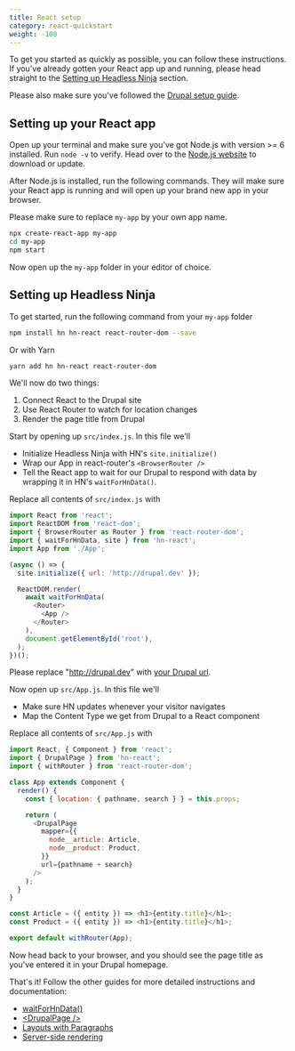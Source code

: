 ```yaml
---
title: React setup
category: react-quickstart
weight: -100
---
```


To get you started as quickly as possible, you can follow these instructions. If you've already gotten your React app up and running, please head straight to the [Setting up Headless Ninja](#setting-up-headless-ninja) section.

Please also make sure you've followed the [Drupal setup guide](/docs/drupal-quickstart).

## Setting up your React app
Open up your terminal and make sure you've got Node.js with version >= 6 installed. Run `node -v` to verify. Head over to the [Node.js website](https://nodejs.org) to download or update.

After Node.js is installed, run the following commands. They will make sure your React app is running and will open up your brand new app in your browser.

Please make sure to replace `my-app` by your own app name.
```bash
npx create-react-app my-app
cd my-app
npm start
```

Now open up the `my-app` folder in your editor of choice.

## Setting up Headless Ninja
To get started, run the following command from your `my-app` folder
```bash
npm install hn hn-react react-router-dom --save
```
Or with Yarn
```bash
yarn add hn hn-react react-router-dom
```
We'll now do two things:
1) Connect React to the Drupal site
2) Use React Router to watch for location changes
3) Render the page title from Drupal

Start by opening up `src/index.js`. In this file we'll
- Initialize Headless Ninja with HN's `site.initialize()`
- Wrap our App in react-router's `<BrowserRouter />`
- Tell the React app to wait for our Drupal to respond with data by wrapping it in HN's `waitForHnData()`.

Replace all contents of `src/index.js` with
```javascript
import React from 'react';
import ReactDOM from 'react-dom';
import { BrowserRouter as Router } from 'react-router-dom';
import { waitForHnData, site } from 'hn-react';
import App from './App';

(async () => {
  site.initialize({ url: 'http://drupal.dev' });

  ReactDOM.render(
    await waitForHnData(
      <Router>
        <App />
      </Router>
    ),
    document.getElementById('root'),
  );
})();
```

Please replace "<http://drupal.dev>" with [your Drupal url](/docs/drupal-quickstart).

Now open up `src/App.js`. In this file we'll
- Make sure HN updates whenever your visitor navigates
- Map the Content Type we get from Drupal to a React component

Replace all contents of `src/App.js` with
```javascript
import React, { Component } from 'react';
import { DrupalPage } from 'hn-react';
import { withRouter } from 'react-router-dom';

class App extends Component {
  render() {
    const { location: { pathname, search } } = this.props;

    return (
      <DrupalPage
        mapper={{
          node__article: Article,
          node__product: Product,
        }}
        url={pathname + search}
      />
    );
  }
}

const Article = ({ entity }) => <h1>{entity.title}</h1>;
const Product = ({ entity }) => <h1>{entity.title}</h1>;

export default withRouter(App);
```

Now head back to your browser, and you should see the page title as you've entered it in your Drupal homepage.

That's it! Follow the other guides for more detailed instructions and documentation:
- [waitForHnData()](/docs/reference/react#waitForHnData)
- [\<DrupalPage />](/docs/reference/react#DrupalPage)
- [Layouts with Paragraphs](/docs/guides/layouts-with-paragraphs)
- [Server-side rendering](/docs/guides/server-side-rendering)

